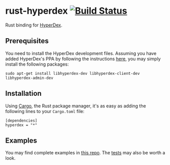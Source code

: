 # rust-hyperdex [![Build Status](https://travis-ci.org/derekchiang/rust-hyperdex.svg?branch=master)](https://travis-ci.org/derekchiang/rust-hyperdex)

Rust binding for [HyperDex](http://hyperdex.org/).

## Prerequisites

You need to install the HyperDex development files.  Assuming you have added HyperDex's PPA by following the instructions [here](http://hyperdex.org/download/), you may simply install the following packages:

    sudo apt-get install libhyperdex-dev libhyperdex-client-dev libhyperdex-admin-dev

## Installation

Using [Cargo](https://crates.io/), the Rust package manager, it's as easy as adding the following lines to your `Cargo.toml` file:

    [dependencies]
    hyperdex = "*"

## Examples

You may find complete examples in [this repo](https://github.com/derekchiang/rust-hyperdex-examples/).  The [tests](src/test.rs) may also be worth a look.
